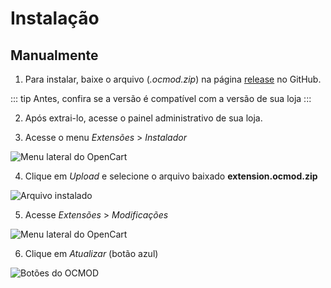 # Instalação

## Manualmente

1. Para instalar, baixe o arquivo (*.ocmod.zip*) na página [release](https://github.com/opencart-extension/PagSeguro-Checkout-Transparente/releases) no GitHub.

::: tip
Antes, confira se a versão é compatível com a versão de sua loja
:::

2. Após extrai-lo, acesse o painel administrativo de sua loja.

3. Acesse o menu *Extensões* > *Instalador*

![Menu lateral do OpenCart](/PagSeguro-Checkout-Transparente/assets/menu1.png)

4. Clique em *Upload* e selecione o arquivo baixado **extension.ocmod.zip**

![Arquivo instalado](/PagSeguro-Checkout-Transparente/assets/arquivo-ocmod-enviado.png)

5. Acesse *Extensões* > *Modificações*

![Menu lateral do OpenCart](/PagSeguro-Checkout-Transparente/assets/menu2.png)

6. Clique em *Atualizar* (botão azul)

![Botões do OCMOD](/PagSeguro-Checkout-Transparente/assets/botoes.png)